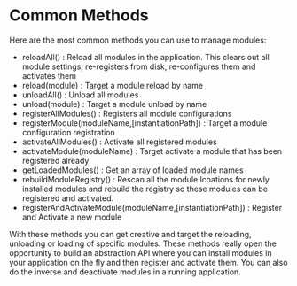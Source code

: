 # Common Methods

Here are the most common methods you can use to manage modules:

* reloadAll() : Reload all modules in the application. This clears out all module settings, re-registers from disk, re-configures them and activates them
* reload(module) : Target a module reload by name
* unloadAll() : Unload all modules
* unload(module) : Target a module unload by name
* registerAllModules() : Registers all module configurations
* registerModule(moduleName,[instantiationPath]) : Target a module configuration registration
* activateAllModules() : Activate all registered modules
* activateModule(moduleName) : Target activate a module that has been registered already
* getLoadedModules() : Get an array of loaded module names
* rebuildModuleRegistry() : Rescan all the module lcoations for newly installed modules and rebuild the registry so these modules can be registered and activated.
* registerAndActivateModule(moduleName,[instantiationPath]) : Register and Activate a new module

With these methods you can get creative and target the reloading, unloading or loading of specific modules. These methods really open the opportunity to build an abstraction API where you can install modules in your application on the fly and then register and activate them. You can also do the inverse and deactivate modules in a running application.

